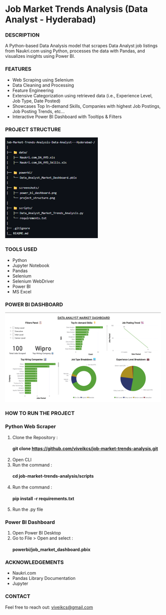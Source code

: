 # **Job Market Trends Analysis (Data Analyst - Hyderabad)**

### **DESCRIPTION**

A Python-based Data Analysis model that scrapes Data Analyst job listings from Naukri.com using Python, processes the data with Pandas, and visualizes insights using Power BI.

### **FEATURES**

- Web Scraping using Selenium
- Data Cleaning and Processing
- Feature Engineering
- Extensive Categorization using retrieved data (i.e., Experience Level, Job Type, Date Posted)
- Showcases Top In-demand Skills, Companies with highest Job Postings, Job Posting Trends, etc...
- Interactive Power BI Dashboard with Tooltips & Filters

### **PROJECT STRUCTURE**

<img src="screenshots/proj_structure.png" width="300" alt="GitHub Project Structure">

### **TOOLS USED**

- Python
- Jupyter Notebook
- Pandas
- Selenium
- Selenium WebDriver
- Power BI
- MS Excel

### **POWER BI DASHBOARD**

<img src="screenshots/Data_Analyst_Market_Dashboard.png" width="600" alt="Power BI Dashboard preview">

### **HOW TO RUN THE PROJECT**

### Python Web Scraper

1. Clone the Repository :
   #### git clone https://github.com/viveikcs/job-market-trends-analysis.git
2. Open CLI
3. Run the command :
   #### cd job-market-trends-analysis/scripts
4. Run the command :
   #### pip install -r requirements.txt
5. Run the .py file

### Power BI Dashboard

1. Open Power BI Desktop
2. Go to File > Open and select :
   #### powerbi/job_market_dashboard.pbix

### **ACKNOWLEDGEMENTS**

- Naukri.com
- Pandas Library Documentation
- Jupyter

### **CONTACT**
Feel free to reach out: viveikcs@gmail.com
